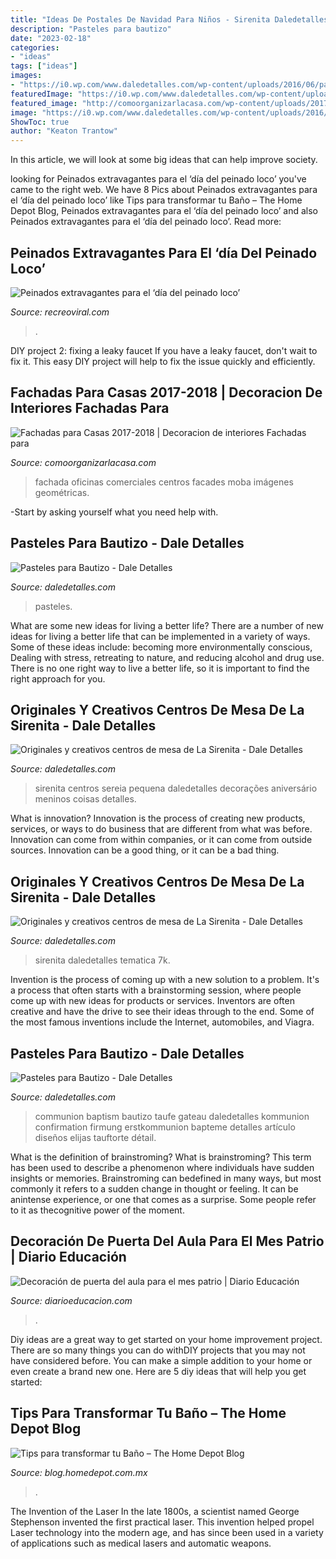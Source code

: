 ```yaml
---
title: "Ideas De Postales De Navidad Para Niños - Sirenita Daledetalles Tematica 7k"
description: "Pasteles para bautizo"
date: "2023-02-18"
categories:
- "ideas"
tags: ["ideas"]
images:
- "https://i0.wp.com/www.daledetalles.com/wp-content/uploads/2016/06/pastel-para-bautizo13.jpg?resize=550%2C824"
featuredImage: "https://i0.wp.com/www.daledetalles.com/wp-content/uploads/2016/08/centro-de-mesa-sirenita19.jpg"
featured_image: "http://comoorganizarlacasa.com/wp-content/uploads/2017/08/fachadas-para-casas-modernas-2017-2018-14.jpg"
image: "https://i0.wp.com/www.daledetalles.com/wp-content/uploads/2016/06/pastel-para-bautizo28.jpg"
ShowToc: true
author: "Keaton Trantow"
---
```



In this article, we will look at some big ideas that can help improve society.

	

		
looking for Peinados extravagantes para el ‘día del peinado loco’ you've came to the right web. We have 8 Pics about Peinados extravagantes para el ‘día del peinado loco’ like Tips para transformar tu Baño – The Home Depot Blog, Peinados extravagantes para el ‘día del peinado loco’ and also Peinados extravagantes para el ‘día del peinado loco’. Read more:
		
    
## Peinados Extravagantes Para El ‘día Del Peinado Loco’

<img loading=lazy src="http://www.recreoviral.com/wp-content/uploads/2016/03/Los-peinados-más-extravagantes-del-día-del-peinado-loco-12.jpg" onerror="this.onerror=null;this.src='https://tse3.mm.bing.net/th?id=OIP.cbCQm6bSm7I43FHs0uYYggHaHg&amp;pid=15.1';" alt="Peinados extravagantes para el ‘día del peinado loco’">

_Source: recreoviral.com_

>. 

	

DIY project 2: fixing a leaky faucet
If you have a leaky faucet, don't wait to fix it. This easy DIY project will help to fix the issue quickly and efficiently.

    
## Fachadas Para Casas 2017-2018 | Decoracion De Interiores Fachadas Para

<img loading=lazy src="http://comoorganizarlacasa.com/wp-content/uploads/2017/08/fachadas-para-casas-modernas-2017-2018-14.jpg" onerror="this.onerror=null;this.src='https://tse3.mm.bing.net/th?id=OIP.PU66DKChUzhmdIZhSfrNMAHaLr&amp;pid=15.1';" alt="Fachadas para Casas 2017-2018 | Decoracion de interiores Fachadas para">

_Source: comoorganizarlacasa.com_

>fachada oficinas comerciales centros facades moba imágenes geométricas. 

	

-Start by asking yourself what you need help with.

    
## Pasteles Para Bautizo - Dale Detalles

<img loading=lazy src="https://i0.wp.com/www.daledetalles.com/wp-content/uploads/2016/06/pastel-para-bautizo28.jpg" onerror="this.onerror=null;this.src='https://tse3.mm.bing.net/th?id=OIP.0Lwge8J0R85BmQzKHLBJvAHaLH&amp;pid=15.1';" alt="Pasteles para Bautizo - Dale Detalles">

_Source: daledetalles.com_

>pasteles. 

	

What are some new ideas for living a better life?
There are a number of new ideas for living a better life that can be implemented in a variety of ways. Some of these ideas include: becoming more environmentally conscious, Dealing with stress, retreating to nature, and reducing alcohol and drug use. There is no one right way to live a better life, so it is important to find the right approach for you.

    
## Originales Y Creativos Centros De Mesa De La Sirenita - Dale Detalles

<img loading=lazy src="https://i0.wp.com/www.daledetalles.com/wp-content/uploads/2016/08/centro-de-mesa-sirenita19.jpg" onerror="this.onerror=null;this.src='https://tse3.mm.bing.net/th?id=OIP.VarjmF5VUNn0IrszwIHelgHaLH&amp;pid=15.1';" alt="Originales y creativos centros de mesa de La Sirenita - Dale Detalles">

_Source: daledetalles.com_

>sirenita centros sereia pequena daledetalles decorações aniversário meninos coisas detalles. 

	

What is innovation?
Innovation is the process of creating new products, services, or ways to do business that are different from what was before. Innovation can come from within companies, or it can come from outside sources. Innovation can be a good thing, or it can be a bad thing.

    
## Originales Y Creativos Centros De Mesa De La Sirenita - Dale Detalles

<img loading=lazy src="https://i2.wp.com/www.daledetalles.com/wp-content/uploads/2016/08/centro-de-mesa-sirenita10.jpg?resize=501%2C891" onerror="this.onerror=null;this.src='https://tse4.mm.bing.net/th?id=OIP.wuIdaNDCV6_WaUBKoP3ZtgHaNK&amp;pid=15.1';" alt="Originales y creativos centros de mesa de La Sirenita - Dale Detalles">

_Source: daledetalles.com_

>sirenita daledetalles tematica 7k. 

	

Invention is the process of coming up with a new solution to a problem. It's a process that often starts with a brainstorming session, where people come up with new ideas for products or services. Inventors are often creative and have the drive to see their ideas through to the end. Some of the most famous inventions include the Internet, automobiles, and Viagra.

    
## Pasteles Para Bautizo - Dale Detalles

<img loading=lazy src="https://i0.wp.com/www.daledetalles.com/wp-content/uploads/2016/06/pastel-para-bautizo13.jpg?resize=550%2C824" onerror="this.onerror=null;this.src='https://tse2.mm.bing.net/th?id=OIP.WnK-LN38ZsZ6E_SZNR2JqQHaLG&amp;pid=15.1';" alt="Pasteles para Bautizo - Dale Detalles">

_Source: daledetalles.com_

>communion baptism bautizo taufe gateau daledetalles kommunion confirmation firmung erstkommunion bapteme detalles artículo diseños elijas tauftorte détail. 

	

What is the definition of brainstroming?
What is brainstroming? This term has been used to describe a phenomenon where individuals have sudden insights or memories. Brainstroming can bedefined in many ways, but most commonly it refers to a sudden change in thought or feeling. It can be anintense experience, or one that comes as a surprise. Some people refer to it as thecognitive power of the moment.

    
## Decoración De Puerta Del Aula Para El Mes Patrio | Diario Educación

<img loading=lazy src="https://diarioeducacion.com/wp-content/uploads/2018/08/puertas-independencia-2.jpg" onerror="this.onerror=null;this.src='https://tse1.mm.bing.net/th?id=OIP.iLieK3PYLsTLF9UngNv4kgHaNK&amp;pid=15.1';" alt="Decoración de puerta del aula para el mes patrio | Diario Educación">

_Source: diarioeducacion.com_

>. 

	

Diy ideas are a great way to get started on your home improvement project. There are so many things you can do withDIY projects that you may not have considered before. You can make a simple addition to your home or even create a brand new one. Here are 5 diy ideas that will help you get started:

    
## Tips Para Transformar Tu Baño – The Home Depot Blog

<img loading=lazy src="https://blog.homedepot.com.mx/wp-content/uploads/2016/08/transfobanocover-min.png" onerror="this.onerror=null;this.src='https://tse3.mm.bing.net/th?id=OIP.K3sVu6y0n1joi0ezi9N9HgHaE4&amp;pid=15.1';" alt="Tips para transformar tu Baño – The Home Depot Blog">

_Source: blog.homedepot.com.mx_

>. 

	

The Invention of the Laser
In the late 1800s, a scientist named George Stephenson invented the first practical laser. This invention helped propel Laser technology into the modern age, and has since been used in a variety of applications such as medical lasers and automatic weapons.

